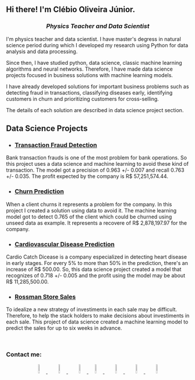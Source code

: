## Hi there! I'm Clébio Oliveira Júnior.

<h3 align="center"><i>Physics Teacher and Data Scientist</i></h3>

I'm physics teacher and data scientist. I have master's degress in natural science period during which I developed my research using Python for data analysis and data processing. 

Since then, I have studied python, data science, classic machine learning algorithms and neural networks. Therefore, I have made data science projects focused in business solutions with machine learning models.

I have already developed solutions for important business problems such as detecting fraud in transactions, classifying diseases early, identifying customers in churn and prioritizing customers for cross-selling.

The details of each solution are described in data science project section.

## Data Science Projects

- ### [Transaction Fraud Detection](https://github.com/juniorcl/transaction-fraud-detection)

Bank transaction frauds is one of the most problem for bank operations. So this project uses a data science and machine learning to avoid these kind of transaction. The model got a precision of 0.963 +/- 0.007 and recall 0.763 +/- 0.035. The profit expected by the company is R$ 57,251,574.44.

- ### [Churn Prediction](https://github.com/juniorcl/churn-prediction)

When a client churns it represents a problem for the company. In this project I created a solution using data to avoid it. The machine learning model got to detect 0.765 of the client which could be churned using unseed data as example. It represents a recovere of R$ 2,878,197.97 for the company.

- ### [Cardiovascular Disease Prediction](https://github.com/juniorcl/cardiovascular-disease-prediction)

Cardio Catch Dicease is a company especialized in detecting heart disease in early stages. For every 5% to more than 50% in the prediction, there's an increase of R$ 500.00. So, this data science project created a model that recognizes of 0.718 +/- 0.005 and the profit using the model may be about R$ 11,285,500.00.

- ### [Rossman Store Sales](https://github.com/juniorcl/rossman-store-sales)

To idealize a new strategy of investiments in each sale may be difficult. Therefore, to help the stack holders to make decisions about investiments in each sale. This project of data science created a machine learning model to predict the sales for up to six weeks in advance.

<br>

### Contact me:

<div align="center">

<a href="www.gitlab.com/juniorcl">
    <img src="https://simpleicons.org/icons/github.svg" width="8%" alt="github">
</a>&nbsp;&nbsp;

<a href="www.gitlab.com/juniorcl">
    <img src="https://simpleicons.org/icons/gitlab.svg" width="8%" alt="gitlab">
</a>&nbsp;&nbsp;

<a href="www.kaggle.com/juniorcl">
    <img src="https://simpleicons.org/icons/kaggle.svg" width="8%" alt="kaggle">
</a>

<a href="www.twitter.com/clebioojunior">
    <img src="https://simpleicons.org/icons/twitter.svg" width="8%" alt="twitter">
</a>&nbsp;&nbsp;

<a href="www.dev.to/clebioojunior">
    <img src="https://simpleicons.org/icons/dev-dot-to.svg" width="8%" alt="dev">
</a>&nbsp;&nbsp;

<a href="www.dev.to/clebioojunior">
    <img src="https://simpleicons.org/icons/medium.svg" width="8%" alt="dev">
</a>&nbsp;&nbsp;

<a href="mailto:clebiomojunior@gmail.com">
    <img src="https://simpleicons.org/icons/gmail.svg" width="8%" alt="gmail">
</a>

</div>